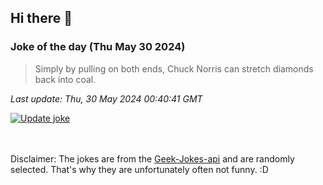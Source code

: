 ## Hi there 👋

### Joke of the day (Thu May 30 2024)
<!-- joke -->
>Simply by pulling on both ends, Chuck Norris can stretch diamonds back into coal.
<!-- /joke -->

*Last update: Thu, 30 May 2024 00:40:41 GMT*

[![Update joke](https://github.com/nclskfm/nclskfm/actions/workflows/joke.yml/badge.svg)](https://github.com/nclskfm/nclskfm/actions/workflows/joke.yml)

<br><br>
Disclaimer: The jokes are from the [Geek-Jokes-api](https://github.com/sameerkumar18/geek-joke-api) and are randomly selected. That's why they are unfortunately often not funny. :D
